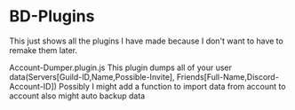 # BD-Plugins
This just shows all the plugins I have made because I don't want to have to remake them later.

Account-Dumper.plugin.js
This plugin dumps all of your user data(Servers[Guild-ID,Name,Possible-Invite], Friends[Full-Name,Discord-Account-ID])
Possibly I might add a function to import data from account to account
also might auto backup data

